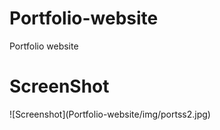 # Portfolio-website
Portfolio website

<h1>ScreenShot</h1>
![Screenshot](Portfolio-website/img/portss2.jpg)

